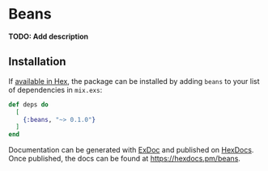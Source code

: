 # Beans

**TODO: Add description**

## Installation

If [available in Hex](https://hex.pm/docs/publish), the package can be installed
by adding `beans` to your list of dependencies in `mix.exs`:

```elixir
def deps do
  [
    {:beans, "~> 0.1.0"}
  ]
end
```

Documentation can be generated with [ExDoc](https://github.com/elixir-lang/ex_doc)
and published on [HexDocs](https://hexdocs.pm). Once published, the docs can
be found at <https://hexdocs.pm/beans>.

